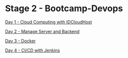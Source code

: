 # Stage 2 - Bootcamp-Devops

[Day 1 - Cloud Computing with IDCloudHost](https://github.com/malikalrizky/Stage-2-Devops/blob/main/Day%201%20-%20Cloud%20Computing%20with%20IDCH/Day%201%20-%20Cloud%20Computing%20with%20IDCH.md)

[Day 2 - Manage Server and Backend](https://github.com/malikalrizky/Stage-2-Devops/blob/main/Day%202%20-%20Manage%20Server%20and%20Backend/Day%202%20-%20Manage%20Server%20and%20Backend.md)

[Day 3 - Docker](https://github.com/malikalrizky/Stage-2-Devops/blob/main/Day%203%20-%20Docker/Day%203%20-%20Docker.md)

[Day 4 - CI/CD with Jenkins](https://github.com/malikalrizky/Stage-2-Devops/blob/main/Day%204%20-%20CICD%20with%20Jenkins/CICD%20with%20Jenkins.md)